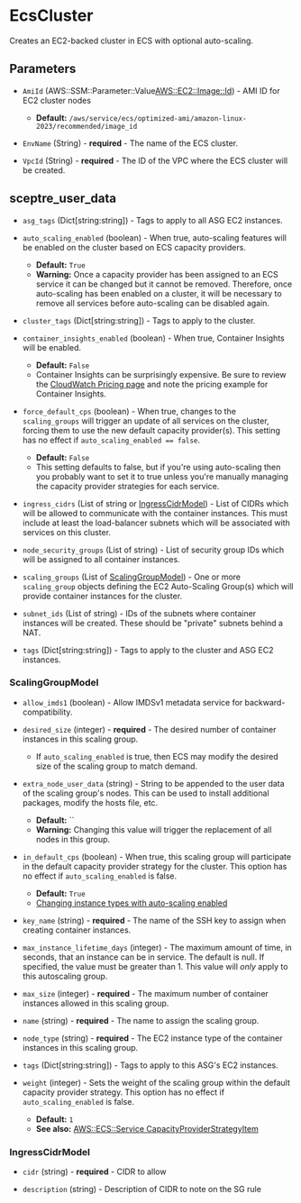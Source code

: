 # EcsCluster
Creates an EC2-backed cluster in ECS with optional auto-scaling.

## Parameters

- `AmiId` (AWS::SSM::Parameter::Value<AWS::EC2::Image::Id>) - AMI ID for EC2 cluster nodes
  - **Default:** `/aws/service/ecs/optimized-ami/amazon-linux-2023/recommended/image_id`

- `EnvName` (String) - **required** - The name of the ECS cluster.

- `VpcId` (String) - **required** - The ID of the VPC where the ECS cluster will be created.



## sceptre_user_data

- `asg_tags` (Dict[string:string]) - Tags to apply to all ASG EC2 instances.

- `auto_scaling_enabled` (boolean) - When true, auto-scaling features will be enabled on the cluster based on ECS capacity providers.
  - **Default:** `True`
  - **Warning:** Once a capacity provider has been assigned to an ECS
               service it can be changed but it cannot be removed. Therefore,
               once auto-scaling has been enabled on a cluster, it will be
               necessary to remove all services before auto-scaling can be
               disabled again.

- `cluster_tags` (Dict[string:string]) - Tags to apply to the cluster.

- `container_insights_enabled` (boolean) - When true, Container Insights will be enabled.
  - **Default:** `False`
  - Container Insights can be surprisingly expensive. Be sure to
               review the [CloudWatch Pricing page](https://aws.amazon.com/cloudwatch/pricing/)
               and note the pricing example for Container Insights.

- `force_default_cps` (boolean) - When true, changes to the `scaling_groups` will trigger
                       an update of all services on the cluster, forcing them to
                       use the new default capacity provider(s). This setting
                       has no effect if `auto_scaling_enabled == false`. 
  - **Default:** `False`
  - This setting defaults to false, but if you're using auto-scaling
               then you probably want to set it to true unless you're manually
               managing the capacity provider strategies for each service.

- `ingress_cidrs` (List of string or [IngressCidrModel](#IngressCidrModel)) - List of CIDRs which will be allowed to communicate with
                       the container instances. This must include at least the
                       load-balancer subnets which will be associated with
                       services on this cluster.

- `node_security_groups` (List of string) - List of security group IDs which will be assigned to all container instances.

- `scaling_groups` (List of [ScalingGroupModel](#ScalingGroupModel)) - One or more `scaling_group` objects defining the EC2
                       Auto-Scaling Group(s) which will provide container
                       instances for the cluster.

- `subnet_ids` (List of string) - IDs of the subnets where container instances will be
                       created. These should be "private" subnets behind a NAT.

- `tags` (Dict[string:string]) - Tags to apply to the cluster and ASG EC2 instances.



### ScalingGroupModel

- `allow_imds1` (boolean) - Allow IMDSv1 metadata service for backward-compatibility.

- `desired_size` (integer) - **required** - The desired number of container instances in this scaling group.
  - If `auto_scaling_enabled` is true, then ECS may modify the desired size of the scaling group to match demand.

- `extra_node_user_data` (string) - String to be appended to the user data of the scaling
                       group's nodes. This can be used to install additional
                       packages, modify the hosts file, etc.
  - **Default:** ``
  - **Warning:** Changing this value will trigger the replacement of all nodes in this group.

- `in_default_cps` (boolean) - When true, this scaling group will participate in the
                       default capacity provider strategy for the cluster. This
                       option has no effect if `auto_scaling_enabled` is false.
  - **Default:** `True`
  - [Changing instance types with auto-scaling enabled](EcsCluster_NodeTypeChangeWithAutoScaling.md)

- `key_name` (string) - **required** - The name of the SSH key to assign when creating container instances.

- `max_instance_lifetime_days` (integer) - The maximum amount of time, in seconds, that an instance
          can be in service. The default is null. If specified, the value must
          be greater than 1. This value will *only* apply to this autoscaling
          group.

- `max_size` (integer) - **required** - The maximum number of container instances allowed in this scaling group.

- `name` (string) - **required** - The name to assign the scaling group.

- `node_type` (string) - **required** - The EC2 instance type of the container instances in this scaling group.

- `tags` (Dict[string:string]) - Tags to apply to this ASG's EC2 instances.

- `weight` (integer) - Sets the weight of the scaling group within the default
                       capacity provider strategy. This option has no effect if
                       `auto_scaling_enabled` is false.
  - **Default:** `1`
  - **See also:** [AWS::ECS::Service CapacityProviderStrategyItem](https://docs.aws.amazon.com/AWSCloudFormation/latest/UserGuide/aws-properties-ecs-service-capacityproviderstrategyitem.html#cfn-ecs-service-capacityproviderstrategyitem-weight)



### IngressCidrModel

- `cidr` (string) - **required** - CIDR to allow

- `description` (string) - Description of CIDR to note on the SG rule

